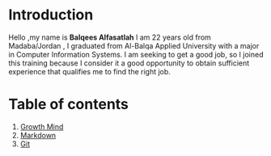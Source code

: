 # Introduction

Hello ,my name is **Balqees Alfasatlah** I am 22 years old from Madaba/Jordan , I graduated from Al-Balqa Applied University with a major in Computer Information Systems.
I am seeking to get a good job, so I joined this training because I consider it a good opportunity to obtain sufficient experience that qualifies me to find the right job.

# Table of contents 
1. [Growth Mind](#Growth)
2. [Markdown](#Markdown)
3. [Git](#Git)